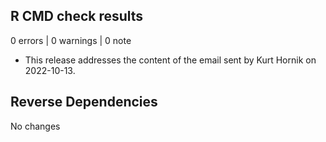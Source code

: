 ## R CMD check results

0 errors | 0 warnings | 0 note

* This release addresses the content of the email sent by Kurt Hornik on 2022-10-13.

## Reverse Dependencies

No changes
